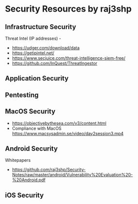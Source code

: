 # Security Resources by raj3shp

## Infrastructure Security



Threat Intel (IP addresses) - 
* https://udger.com/download/data
* https://getipintel.net/
* https://www.secjuice.com/threat-intelligence-siem-free/
* https://github.com/InQuest/ThreatIngestor

## Application Security

## Pentesting

## MacOS Security

* https://objectivebythesea.com/v3/content.html
* Compliance with MacOS https://www.macsysadmin.se/video/day2session3.mp4

## Android Security

Whitepapers
- https://github.com/raj3shp/Security-Notes/raw/master/android/Vulnerability%20Evaluation%20-%20Android.pdf

## iOS Security
